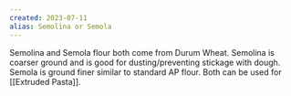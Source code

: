 ```yaml
---
created: 2023-07-11
alias: Semolina or Semola
---
```


Semolina and Semola flour both come from Durum Wheat. Semolina is coarser ground and is good for dusting/preventing stickage with dough. Semola is ground finer similar to standard AP flour. Both can be used for [[Extruded Pasta]].